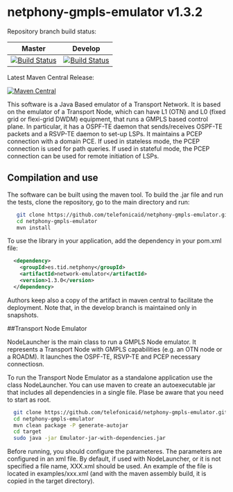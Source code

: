 netphony-gmpls-emulator v1.3.2
===================
Repository branch build status:

| **Master**  | **Develop**   |
|:---:|:---:|
| [![Build Status](https://travis-ci.org/telefonicaid/netphony-gmpls-emulator.svg?branch=master)](https://travis-ci.org/telefonicaid/netphony-gmpls-emulator) | [![Build Status](https://travis-ci.org/telefonicaid/netphony-gmpls-emulator.svg?branch=develop)](https://travis-ci.org/telefonicaid/netphony-gmpls-emulator) |

Latest Maven Central Release: 

[![Maven Central](https://maven-badges.herokuapp.com/maven-central/es.tid.netphony/gmpls-emulator/badge.svg?style=flat-square)](https://maven-badges.herokuapp.com/maven-central/es.tid.netphony/gmpls-emulator/)

This software is a Java Based emulator of a Transport Network. It is based on the emulator of a Transport Node, which can have L1 (OTN) and L0 (fixed grid or flexi-grid DWDM) equipment, that runs a GMPLS based control plane. In particular, it has a OSPF-TE daemon that sends/receives OSPF-TE packets and a RSVP-TE daemon to set-up LSPs. It maintains a PCEP connection with a domain PCE. If used in stateless mode, the PCEP connection is used for path queries. If used in stateful mode, the PCEP connection can be used for remote initiation of LSPs.

## Compilation and use

The software can be built using the maven tool. 
To build the .jar file and run the tests, clone the repository, go to the main directory and run:
 ```bash
    git clone https://github.com/telefonicaid/netphony-gmpls-emulator.git
    cd netphony-gmpls-emulator
    mvn install
 ```
 To use the library in your application, add the dependency in your pom.xml file:
  ```xml
    <dependency>
      <groupId>es.tid.netphony</groupId>
      <artifactId>network-emulator</artifactId>
      <version>1.3.0</version>
    </dependency>
 ```
  Authors keep also a copy of the artifact in maven central to facilitate the deployment. 
  Note that, in the develop branch is maintained only in snapshots.
  
##Transport Node Emulator

NodeLauncher is the main class to run a GMPLS Node emulator. It represents a Transport Node with GMPLS capabilities (e.g. an OTN node or a ROADM). It launches the OSPF-TE, RSVP-TE and PCEP necessary connectiosn. 

To run the Transport Node Emulator as a standalone application use the class NodeLauncher. You can use maven to create an autoexecutable jar that includes all dependencies in a single file. Plase be aware that you need to start as root.
  ```bash
    git clone https://github.com/telefonicaid/netphony-gmpls-emulator.git
    cd netphony-gmpls-emulator
    mvn clean package -P generate-autojar
    cd target
    sudo java -jar Emulator-jar-with-dependencies.jar 
 ```
 
 Before running, you should configure the parameteres. The parameters are configured in an xml file. By default, if used with NodeLauncher, or it is not specified a file name, XXX.xml should be used. An example of the file is located in examples/xxx.xml (and with the maven assembly build, it is copied in the target directory).

